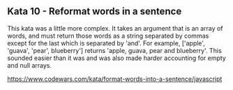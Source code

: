 ## Kata 10 - Reformat words in a sentence

This kata was a little more complex. It takes an argument that is an array of words, and must return those words as a string separated by commas except for the last which is separated by 'and'. For example, ['apple', 'guava', 'pear', blueberry'] returns 'apple, guava, pear and blueberry'. This sounded easier than it was and was also made harder accounting for empty and null arrays. 

https://www.codewars.com/kata/format-words-into-a-sentence/javascript